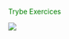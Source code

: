 <p style="color:green;"> Trybe Exercices </p> <img src="https://app.betrybe.com/assets/images/course/main/real-life.svg"></img>
